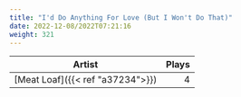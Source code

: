 ```yaml
---
title: "I'd Do Anything For Love (But I Won't Do That)"
date: 2022-12-08/2022T07:21:16
weight: 321
---
```




 Artist | Plays 
----- | -----:
[Meat Loaf]({{< ref "a37234">}}) | 4
